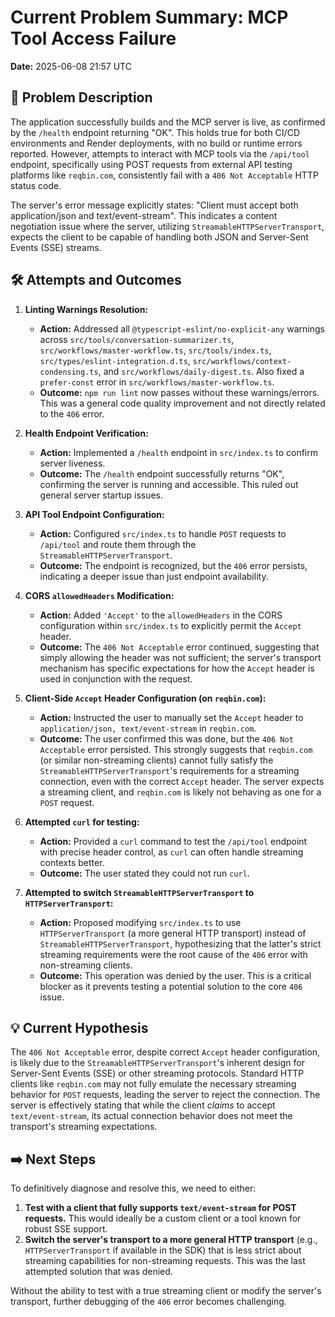 # Current Problem Summary: MCP Tool Access Failure

**Date:** 2025-06-08 21:57 UTC

## 🚨 Problem Description
The application successfully builds and the MCP server is live, as confirmed by the `/health` endpoint returning "OK". This holds true for both CI/CD environments and Render deployments, with no build or runtime errors reported. However, attempts to interact with MCP tools via the `/api/tool` endpoint, specifically using POST requests from external API testing platforms like `reqbin.com`, consistently fail with a `406 Not Acceptable` HTTP status code.

The server's error message explicitly states: "Client must accept both application/json and text/event-stream". This indicates a content negotiation issue where the server, utilizing `StreamableHTTPServerTransport`, expects the client to be capable of handling both JSON and Server-Sent Events (SSE) streams.

## 🛠️ Attempts and Outcomes

1.  **Linting Warnings Resolution:**
    *   **Action:** Addressed all `@typescript-eslint/no-explicit-any` warnings across `src/tools/conversation-summarizer.ts`, `src/workflows/master-workflow.ts`, `src/tools/index.ts`, `src/types/eslint-integration.d.ts`, `src/workflows/context-condensing.ts`, and `src/workflows/daily-digest.ts`. Also fixed a `prefer-const` error in `src/workflows/master-workflow.ts`.
    *   **Outcome:** `npm run lint` now passes without these warnings/errors. This was a general code quality improvement and not directly related to the `406` error.

2.  **Health Endpoint Verification:**
    *   **Action:** Implemented a `/health` endpoint in `src/index.ts` to confirm server liveness.
    *   **Outcome:** The `/health` endpoint successfully returns "OK", confirming the server is running and accessible. This ruled out general server startup issues.

3.  **API Tool Endpoint Configuration:**
    *   **Action:** Configured `src/index.ts` to handle `POST` requests to `/api/tool` and route them through the `StreamableHTTPServerTransport`.
    *   **Outcome:** The endpoint is recognized, but the `406` error persists, indicating a deeper issue than just endpoint availability.

4.  **CORS `allowedHeaders` Modification:**
    *   **Action:** Added `'Accept'` to the `allowedHeaders` in the CORS configuration within `src/index.ts` to explicitly permit the `Accept` header.
    *   **Outcome:** The `406 Not Acceptable` error continued, suggesting that simply allowing the header was not sufficient; the server's transport mechanism has specific expectations for how the `Accept` header is used in conjunction with the request.

5.  **Client-Side `Accept` Header Configuration (on `reqbin.com`):**
    *   **Action:** Instructed the user to manually set the `Accept` header to `application/json, text/event-stream` in `reqbin.com`.
    *   **Outcome:** The user confirmed this was done, but the `406 Not Acceptable` error persisted. This strongly suggests that `reqbin.com` (or similar non-streaming clients) cannot fully satisfy the `StreamableHTTPServerTransport`'s requirements for a streaming connection, even with the correct `Accept` header. The server expects a streaming client, and `reqbin.com` is likely not behaving as one for a `POST` request.

6.  **Attempted `curl` for testing:**
    *   **Action:** Provided a `curl` command to test the `/api/tool` endpoint with precise header control, as `curl` can often handle streaming contexts better.
    *   **Outcome:** The user stated they could not run `curl`.

7.  **Attempted to switch `StreamableHTTPServerTransport` to `HTTPServerTransport`:**
    *   **Action:** Proposed modifying `src/index.ts` to use `HTTPServerTransport` (a more general HTTP transport) instead of `StreamableHTTPServerTransport`, hypothesizing that the latter's strict streaming requirements were the root cause of the `406` error with non-streaming clients.
    *   **Outcome:** This operation was denied by the user. This is a critical blocker as it prevents testing a potential solution to the core `406` issue.

## 💡 Current Hypothesis
The `406 Not Acceptable` error, despite correct `Accept` header configuration, is likely due to the `StreamableHTTPServerTransport`'s inherent design for Server-Sent Events (SSE) or other streaming protocols. Standard HTTP clients like `reqbin.com` may not fully emulate the necessary streaming behavior for `POST` requests, leading the server to reject the connection. The server is effectively stating that while the client *claims* to accept `text/event-stream`, its actual connection behavior does not meet the transport's streaming expectations.

## ➡️ Next Steps
To definitively diagnose and resolve this, we need to either:
1.  **Test with a client that fully supports `text/event-stream` for POST requests.** This would ideally be a custom client or a tool known for robust SSE support.
2.  **Switch the server's transport to a more general HTTP transport** (e.g., `HTTPServerTransport` if available in the SDK) that is less strict about streaming capabilities for non-streaming requests. This was the last attempted solution that was denied.

Without the ability to test with a true streaming client or modify the server's transport, further debugging of the `406` error becomes challenging.